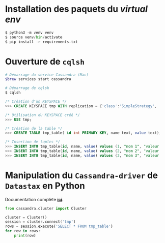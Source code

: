 # Installation des paquets du *virtual env*
```python
$ python3 -m venv venv
$ source venv/bin/activate
$ pip install -r requirements.txt
```

# Ouverture de `cqlsh`
```bash
# Démarrage du service Cassandra (Mac)
$brew services start cassandra

# Démarrage de cqlsh
$ cqlsh
```

```sql
/* Création d'un KEYSPACE */
>>> CREATE KEYSPACE tmp WITH replication = {'class':'SimpleStrategy', 'replication_factor' : 3};

/* Utilisation du KEYSPACE créé */
>>> USE tmp;

/* Création de la table */
>>> CREATE TABLE tmp_table( id int PRIMARY KEY, name text, value text);

/* Insertion de tuples */
>>> INSERT INTO tmp_table(id, name, value) values (1, "nom 1", "valeur 1");
>>> INSERT INTO tmp_table(id, name, value) values (2, "nom 2", "valeur 2");
>>> INSERT INTO tmp_table(id, name, value) values (3, "nom 3", "valeur 3");
```

# Manipulation du `Cassandra-driver` de `Datastax` en Python
Documentation complète [**ici**](http://datastax.github.io/python-driver/getting_started.html).

```python
from cassandra.cluster import Cluster

cluster = Cluster()
session = cluster.connect('tmp')
rows = session.execute('SELECT * FROM tmp_table')
for row in rows:
    print(row)
```

